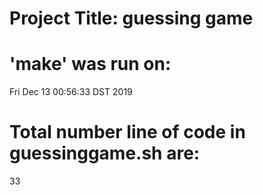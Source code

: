 
# Project Title: guessing game
# 'make' was run on:
Fri Dec 13 00:56:33 DST 2019
# Total number line of code in guessinggame.sh are:
33
